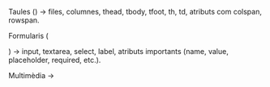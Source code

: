 
Taules (<table>) → files, columnes, thead, tbody, tfoot, th, td, atributs com colspan, rowspan.

Formularis (<form>) → input, textarea, select, label, atributs importants (name, value, placeholder, required, etc.).

Multimèdia → <audio>, <video>, <iframe>.

Lottie Files → animacions vectorials.

Semàntica HTML5 → <header>, <nav>, <article>, <section>, <aside>, <footer>.

Accessibilitat bàsica (A11Y) → atributs alt, aria-*, jerarquia de títols.